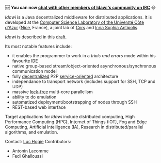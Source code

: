 :new: **You can now [chat with other members of Idawi's community on IRC](http://webchat.ircnet.net/?channels=idawi&uio=MT11bmRlZmluZWQb1)** :satisfied:


*Idawi* is a Java decentralized middleware for distributed applications. It is developed at the
[Computer Science Laboratory of the Universté Côte d'Azur](http://www.i3s.unice.fr/en/comredEn) ([Nice](https://www.google.com/maps/@43.5168069,6.6753034,5633a,35y,67.34h,76.97t/data=!3m1!1e3), France),
a joint lab of [Cnrs](https://www.cnrs.fr) and [Inria Sophia Antipolis](https://www.inria.fr).

*Idawi* is described in this [draft](http://www.i3s.unice.fr/~hogie/idawi.pdf).

Its most notable features include:
- it enables the programmer to work in a *trials and errors* mode within his favourite IDE
- native group-based stream/object-oriented asynchronous/synchronous communication model
- fully [decentralized](https://en.wikipedia.org/wiki/Decentralised_system) P2P [service-oriented](https://en.wikipedia.org/wiki/Service-oriented_architecture) architecture
- independance to transport network (includes support for SSH, TCP and UDP)
- massive [lock-free](https://preshing.com/20120612/an-introduction-to-lock-free-programming/) multi-core parallelism
- ability to do emulation
- automatized deployment/bootstrapping of nodes through SSH
- REST-based web interface

Target applications for *Idawi* include distributed computing, High Performance Computing (HPC), Internet of Things (IOT), Fog and Edge Computing, Artificial Intelligence (IA), Research in distributed/parallel algorithms, and emulation.

Contact: [Luc Hogie](http://www.i3s.unice.fr/~hogie/)
Contributors:
- Antonin Lacomme
- Fedi Ghalloussi
